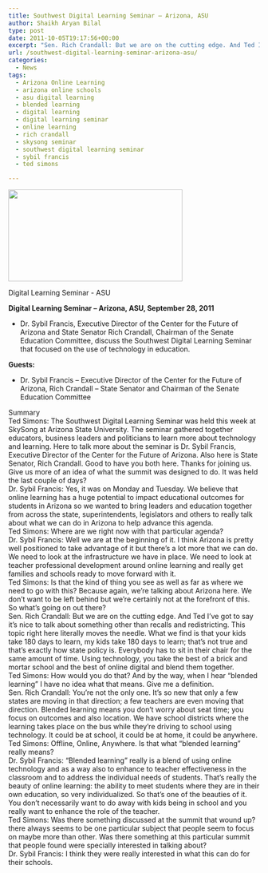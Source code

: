 ```yaml
---
title: Southwest Digital Learning Seminar – Arizona, ASU
author: Shaikh Aryan Bilal
type: post
date: 2011-10-05T19:17:56+00:00
excerpt: "Sen. Rich Crandall: But we are on the cutting edge. And Ted I've got to say it's nice to talk about something other than recalls and redistricting. This topic right here literally moves the needle. What we find is that your kids take 180 days to learn, my kids take 180 days to learn; that's not true and that's exactly how state policy is. Everybody has to sit in their chair for the same amount of time. Using technology, you take the best of a brick and mortar school and the best of online digital and blend them together."
url: /southwest-digital-learning-seminar-arizona-asu/
categories:
  - News
tags:
  - Arizona Online Learning
  - arizona online schools
  - asu digital learning
  - blended learning
  - digital learning
  - digital learning seminar
  - online learning
  - rich crandall
  - skysong seminar
  - southwest digital learning seminar
  - sybil francis
  - ted simons

---
```

<div id="attachment_4064" style="width: 359px" class="wp-caption aligncenter">
  <a title="Digital Learning Seminar - Channel 8 Arizona" href="http://www.azpbs.org/horizon/detailvid.php?id=3100" target="_blank" rel="noopener"><img aria-describedby="caption-attachment-4064" loading="lazy" class="size-full wp-image-4064  " title="Digital Learning Seminar - ASU" src="http://www.backbonecommunications.com/wp-content/uploads/Picture-52.png" alt="" width="349" height="184" /></a>
  
  <p id="caption-attachment-4064" class="wp-caption-text">
    Digital Learning Seminar - ASU
  </p>
</div>

  
**Digital Learning Seminar &#8211; Arizona, ASU, September 28, 2011**

  * Dr. Sybil Francis, Executive Director of the Center for the Future of Arizona and State Senator Rich Crandall, Chairman of the Senate Education Committee, discuss the Southwest Digital Learning Seminar that focused on the use of technology in education.

**Guests:**

  * Dr. Sybil Francis &#8211; Executive Director of the Center for the Future of Arizona, Rich Crandall &#8211; State Senator and Chairman of the Senate Education Committee

Summary  
Ted Simons: The Southwest Digital Learning Seminar was held this week at SkySong at Arizona State University. The seminar gathered together educators, business leaders and politicians to learn more about technology and learning. Here to talk more about the seminar is Dr. Sybil Francis, Executive Director of the Center for the Future of Arizona. Also here is State Senator, Rich Crandall. Good to have you both here. Thanks for joining us.  
Give us more of an idea of what the summit was designed to do. It was held the last couple of days?  
Dr. Sybil Francis: Yes, it was on Monday and Tuesday. We believe that online learning has a huge potential to impact educational outcomes for students in Arizona so we wanted to bring leaders and education together from across the state, superintendents, legislators and others to really talk about what we can do in Arizona to help advance this agenda.  
Ted Simons: Where are we right now with that particular agenda?  
Dr. Sybil Francis: Well we are at the beginning of it. I think Arizona is pretty well positioned to take advantage of it but there&#8217;s a lot more that we can do. We need to look at the infrastructure we have in place. We need to look at teacher professional development around online learning and really get families and schools ready to move forward with it.  
Ted Simons: Is that the kind of thing you see as well as far as where we need to go with this? Because again, we&#8217;re talking about Arizona here. We don&#8217;t want to be left behind but we&#8217;re certainly not at the forefront of this. So what&#8217;s going on out there?  
Sen. Rich Crandall: But we are on the cutting edge. And Ted I&#8217;ve got to say it&#8217;s nice to talk about something other than recalls and redistricting. This topic right here literally moves the needle. What we find is that your kids take 180 days to learn, my kids take 180 days to learn; that&#8217;s not true and that&#8217;s exactly how state policy is. Everybody has to sit in their chair for the same amount of time. Using technology, you take the best of a brick and mortar school and the best of online digital and blend them together.  
Ted Simons: How would you do that? And by the way, when I hear &#8220;blended learning&#8221; I have no idea what that means. Give me a definition.  
Sen. Rich Crandall: You&#8217;re not the only one. It&#8217;s so new that only a few states are moving in that direction; a few teachers are even moving that direction. Blended learning means you don&#8217;t worry about seat time; you focus on outcomes and also location. We have school districts where the learning takes place on the bus while they&#8217;re driving to school using technology. It could be at school, it could be at home, it could be anywhere.  
Ted Simons: Offline, Online, Anywhere. Is that what &#8220;blended learning&#8221; really means?  
Dr. Sybil Francis: &#8220;Blended learning&#8221; really is a blend of using online technology and as a way also to enhance to teacher effectiveness in the classroom and to address the individual needs of students. That&#8217;s really the beauty of online learning: the ability to meet students where they are in their own education, so very individualized. So that&#8217;s one of the beauties of it. You don&#8217;t necessarily want to do away with kids being in school and you really want to enhance the role of the teacher.  
Ted Simons: Was there something discussed at the summit that wound up?there always seems to be one particular subject that people seem to focus on maybe more than other. Was there something at this particular summit that people found were specially interested in talking about?  
Dr. Sybil Francis: I think they were really interested in what this can do for their schools.